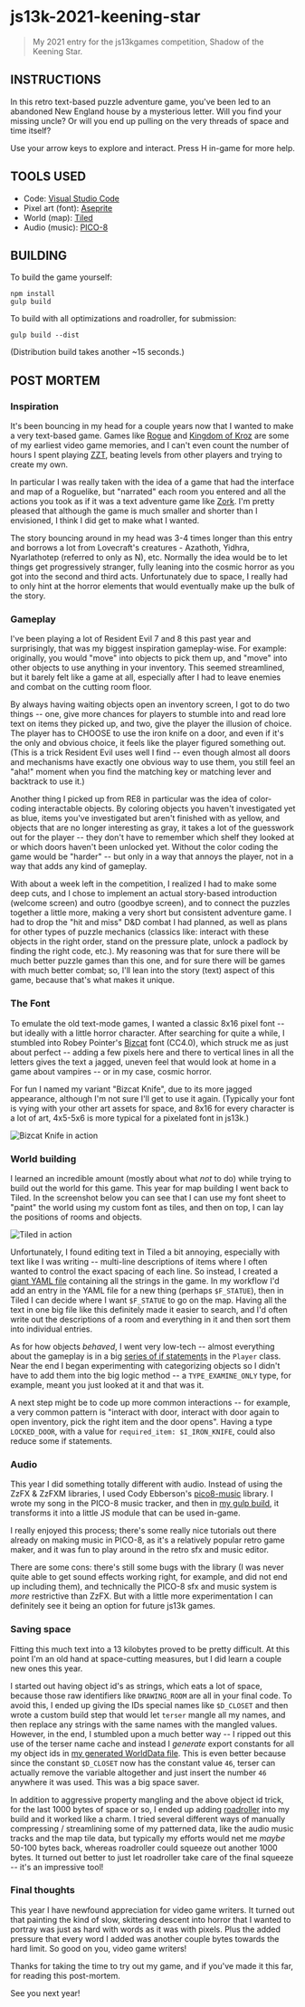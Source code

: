 # js13k-2021-keening-star

> My 2021 entry for the js13kgames competition, Shadow of the Keening Star.

## INSTRUCTIONS

In this retro text-based puzzle adventure game, you've been led to an abandoned New England house by a mysterious letter. Will you find your missing uncle? Or will you end up pulling on the very threads of space and time itself?

Use your arrow keys to explore and interact. Press H in-game for more help.

## TOOLS USED

 - Code: [Visual Studio Code](https://code.visualstudio.com/)
 - Pixel art (font): [Aseprite](https://www.aseprite.org/)
 - World (map): [Tiled](https://www.mapeditor.org/)
 - Audio (music): [PICO-8](https://www.lexaloffle.com/pico-8.php)

## BUILDING

To build the game yourself:

```console
npm install
gulp build
```

To build with all optimizations and roadroller, for submission:

```console
gulp build --dist
```

(Distribution build takes another ~15 seconds.)

## POST MORTEM

### Inspiration

It's been bouncing in my head for a couple years now that I wanted to make a very text-based game. Games like [Rogue](https://en.wikipedia.org/wiki/Rogue_(video_game)) and [Kingdom of Kroz](https://en.wikipedia.org/wiki/Kroz) are some of my earliest video game memories, and I can't even count the number of hours I spent playing [ZZT](https://en.wikipedia.org/wiki/ZZT), beating levels from other players and trying to create my own.

In particular I was really taken with the idea of a game that had the interface and map of a Roguelike, but "narrated" each room you entered and all the actions you took as if it was a text adventure game like [Zork](https://en.wikipedia.org/wiki/Zork). I'm pretty pleased that although the game is much smaller and shorter than I envisioned, I think I did get to make what I wanted.

The story bouncing around in my head was 3-4 times longer than this entry and borrows a lot from Lovecraft's creatures - Azathoth, Yidhra, Nyarlathotep (referred to only as N), etc. Normally the idea would be to let things get progressively stranger, fully
leaning into the cosmic horror as you got into the second and third acts. Unfortunately due to space, I really had to only hint
at the horror elements that would eventually make up the bulk of the story.

### Gameplay

I've been playing a lot of Resident Evil 7 and 8 this past year and surprisingly, that was my biggest inspiration gameplay-wise.
For example: originally, you would "move" into objects to pick them up, and "move" into other objects to use anything in your
inventory. This seemed streamlined, but it barely felt like a game at all, especially after I had to leave enemies and combat
on the cutting room floor.

By always having waiting objects open an inventory screen, I got to do two things -- one, give more chances for players to stumble
into and read lore text on items they picked up, and two, give the player the illusion of choice. The player has to CHOOSE
to use the iron knife on a door, and even if it's the only and obvious choice, it feels like the player figured something out.
(This is a trick Resident Evil uses well I find -- even though almost all doors and mechanisms have exactly one obvious way
to use them, you still feel an "aha!" moment when you find the matching key or matching lever and backtrack to use it.)

Another thing I picked up from RE8 in particular was the idea of color-coding interactable objects. By coloring objects
you haven't investigated yet as blue, items you've investigated but aren't finished with as yellow, and objects that
are no longer interesting as gray, it takes a lot of the guesswork out for the player -- they don't have to remember which
shelf they looked at or which doors haven't been unlocked yet. Without the color coding the game would be "harder" --
but only in a way that annoys the player, not in a way that adds any kind of gameplay.

With about a week left in the competition, I realized I had to make some deep cuts, and I chose to implement an actual
story-based introduction (welcome screen) and outro (goodbye screen), and to connect the puzzles together a little more, making
a very short but consistent adventure game. I had to drop the "hit and miss" D&D combat I had planned, as well as plans for other
types of puzzle mechanics (classics like: interact with these objects in the right order, stand on the pressure plate, unlock
a padlock by finding the right code, etc.). My reasoning was that for sure there will be much better puzzle games than this one,
and for sure there will be games with much better combat; so, I'll lean into the story (text) aspect of this game, because
that's what makes it unique.

### The Font

To emulate the old text-mode games, I wanted a classic 8x16 pixel font -- but ideally with a little horror character. After
searching for quite a while, I stumbled into Robey Pointer's [Bizcat](https://robey.lag.net/2020/02/09/bizcat-bitmap-font.html)
font (CC4.0), which struck me as just about perfect -- adding a few pixels here and there to vertical lines in all the letters
gives the text a jagged, uneven feel that would look at home in a game about vampires -- or in my case, cosmic horror.

For fun I named my variant "Bizcat Knife", due to its more jagged appearance, although I'm not sure I'll get to use it again.
(Typically your font is vying with your other art assets for space, and 8x16 for every character is a lot of art, 4x5-5x6
is more typical for a pixelated font in js13k.)

![Bizcat Knife in action](docs/knife.jpg)

### World building

I learned an incredible amount (mostly about what _not_ to do) while trying to build out the world for this game. This year
for map building I went back to Tiled. In the screenshot below you can see that I can use my font sheet to "paint" the
world using my custom font as tiles, and then on top, I can lay the positions of rooms and objects.

![Tiled in action](docs/tiled.jpg)

Unfortunately, I found editing text in Tiled a bit annoying, especially with text like I was writing -- multi-line descriptions
of items where I often wanted to control the exact spacing of each line. So instead, I created a
[giant YAML file](https://github.com/elliot-nelson/js13k-2021-keening-star/blob/60c60346a0e4b3b446a99aa5ba5e88a1dda90e79/src/assets/world.yaml)
containing all the strings in the game. In my workflow I'd add an entry in the YAML file for a new thing (perhaps `$F_STATUE`),
then in Tiled I can decide where I want `$F_STATUE` to go on the map. Having all the text in one big file like this definitely
made it easier to search, and I'd often write out the descriptions of a room and everything in it and then sort them into
individual entries.

As for how objects _behaved_, I went very low-tech -- almost everything about the gameplay is in a big
[series of if statements](https://github.com/elliot-nelson/js13k-2021-keening-star/blob/60c60346a0e4b3b446a99aa5ba5e88a1dda90e79/src/js/Player.js#L154) in the `Player` class. Near the end I began experimenting with categorizing objects so I didn't have
to add them into the big logic method -- a `TYPE_EXAMINE_ONLY` type, for example, meant you just looked at it and that was it.

A next step might be to code up more common interactions -- for example, a very common pattern is "interact with door,
interact with door again to open inventory, pick the right item and the door opens". Having a type `LOCKED_DOOR`, with a
value for `required_item: $I_IRON_KNIFE`, could also reduce some if statements.

### Audio

This year I did something totally different with audio. Instead of using the ZzFX & ZzFXM libraries, I used Cody Ebberson's
[pico8-music](https://github.com/codyebberson/pico8-music) library. I wrote my song in the PICO-8 music tracker, and then in
[my gulp build](https://github.com/elliot-nelson/js13k-2021-keening-star/blob/60c60346a0e4b3b446a99aa5ba5e88a1dda90e79/gulpfile.js#L83-L92), it transforms it into a little JS module that can be used in-game.

I really enjoyed this process; there's some really nice tutorials out there already on making music in PICO-8, as it's a
relatively popular retro game maker, and it was fun to play around in the retro sfx and music editor.

There are some cons: there's still some bugs with the library (I was never quite able to get sound effects working right,
for example, and did not end up including them), and technically the PICO-8 sfx and music system is _more_ restrictive than
ZzFX. But with a little more experimentation I can definitely see it being an option for future js13k games.

### Saving space

Fitting this much text into a 13 kilobytes proved to be pretty difficult. At this point I'm an old hand at space-cutting
measures, but I did learn a couple new ones this year.

I started out having object id's as strings, which eats a lot of space, because those raw identifiers like `DRAWING_ROOM`
are all in your final code. To avoid this, I ended up giving the IDs special names like `$D_CLOSET` and then wrote a
custom build step that would let `terser` mangle all my names, and then replace any strings with the same names with
the mangled values. However, in the end, I stumbled upon a much better way -- I ripped out this use of the terser
name cache and instead I _generate_ export constants for all my object ids in [my generated WorldData file](https://github.com/elliot-nelson/js13k-2021-keening-star/blob/60c60346a0e4b3b446a99aa5ba5e88a1dda90e79/src/js/WorldData-gen.js). This
is even better because since the constant `$D_CLOSET` now has the constant value `46`, terser can actually remove
the variable altogether and just insert the number `46` anywhere it was used. This was a big space saver.

In addition to aggressive property mangling and the above object id trick, for the last 1000 bytes of space or so,
I ended up adding [roadroller](https://lifthrasiir.github.io/roadroller/) into my build and it worked like a charm.
I tried several different ways of manually compressing / streamlining some of my patterned data, like the audio
music tracks and the map tile data, but typically my efforts would net me _maybe_ 50-100 bytes back, whereas
roadroller could squeeze out another 1000 bytes. It turned out better to just let roadroller take care of the final
squeeze -- it's an impressive tool!

### Final thoughts

This year I have newfound appreciation for video game writers. It turned out that painting the kind of slow,
skittering descent into horror that I wanted to portray was just as hard with words as it was with pixels. Plus
the added pressure that every word I added was another couple bytes towards the hard limit. So good on you,
video game writers!

Thanks for taking the time to try out my game, and if you've made it this far, for reading this post-mortem.

See you next year!
